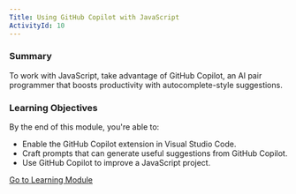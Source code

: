```yaml
---
Title: Using GitHub Copilot with JavaScript
ActivityId: 10
---
```


### Summary

To work with JavaScript, take advantage of GitHub Copilot, an AI pair programmer that boosts productivity with autocomplete-style suggestions.

### Learning Objectives

By the end of this module, you're able to:

- Enable the GitHub Copilot extension in Visual Studio Code.
- Craft prompts that can generate useful suggestions from GitHub Copilot.
- Use GitHub Copilot to improve a JavaScript project.

[Go to Learning Module](https://learn.microsoft.com/en-us/training/modules/introduction-copilot-javascript/)
